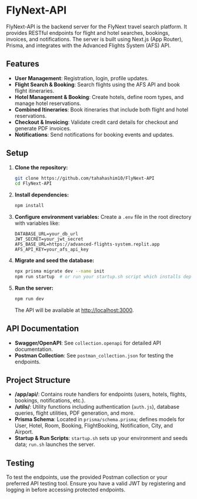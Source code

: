 # FlyNext-API

FlyNext-API is the backend server for the FlyNext travel search platform. It provides RESTful endpoints for flight and hotel searches, bookings, invoices, and notifications. The server is built using Next.js (App Router), Prisma, and integrates with the Advanced Flights System (AFS) API.

## Features
- **User Management**: Registration, login, profile updates.
- **Flight Search & Booking**: Search flights using the AFS API and book flight itineraries.
- **Hotel Management & Booking**: Create hotels, define room types, and manage hotel reservations.
- **Combined Itineraries**: Book itineraries that include both flight and hotel reservations.
- **Checkout & Invoicing**: Validate credit card details for checkout and generate PDF invoices.
- **Notifications**: Send notifications for booking events and updates.

## Setup
1. **Clone the repository:**
   ```bash
   git clone https://github.com/tahahashim10/FlyNext-API
   cd FlyNext-API
   ```

2. **Install dependencies:**
   ```bash
   npm install
   ```

3. **Configure environment variables:**
   Create a `.env` file in the root directory with variables like:
   ```
   DATABASE_URL=your_db_url
   JWT_SECRET=your_jwt_secret
   AFS_BASE_URL=https://advanced-flights-system.replit.app
   AFS_API_KEY=your_afs_api_key
   ```

4. **Migrate and seed the database:**
   ```bash
   npx prisma migrate dev --name init
   npm run startup  # or run your startup.sh script which installs deps, runs migrations, and seeds cities and airports
   ```

5. **Run the server:**
   ```bash
   npm run dev
   ```
   The API will be available at [http://localhost:3000](http://localhost:3000).

## API Documentation
- **Swagger/OpenAPI**: See `collection.openapi` for detailed API documentation.
- **Postman Collection**: See `postman_collection.json` for testing the endpoints.

## Project Structure
- **/app/api/**: Contains route handlers for endpoints (users, hotels, flights, bookings, notifications, etc.).
- **/utils/**: Utility functions including authentication (`auth.js`), database queries, flight utilities, PDF generation, and more.
- **Prisma Schema**: Located in `prisma/schema.prisma`; defines models for User, Hotel, Room, Booking, FlightBooking, Notification, City, and Airport.
- **Startup & Run Scripts**: `startup.sh` sets up your environment and seeds data; `run.sh` launches the server.

## Testing
To test the endpoints, use the provided Postman collection or your preferred API testing tool. Ensure you have a valid JWT by registering and logging in before accessing protected endpoints.
